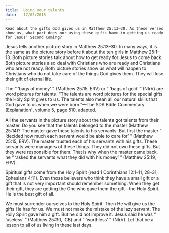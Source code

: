 ```yaml
---
title:  Using your talents
date:   17/05/2018
---
```


`Read about the gifts God gives us in Matthew 25:13–30. As these verses show us, what part does our using these gifts have in getting us ready for Jesus’ Second Coming?`

Jesus tells another picture story in Matthew 25:13–30. In many ways, it is the same as the picture story before it about the ten girls in Matthew 25:1–13. Both picture stories talk about how to get ready for Jesus to come back. Both picture stories also deal with Christians who are ready and Christians who are not ready. Both picture stories show us what will happen to Christians who do not take care of the things God gives them. They will lose their gift of eternal life.

The “ ‘bags of money’ ” (Matthew 25:15, ERV) or “ ‘bags of gold’ ” (NIrV) are word pictures for talents. “The talents are word pictures for the special gifts the Holy Spirit gives to us. The talents also mean all our natural skills that God gave to us when we were born.”—The SDA Bible Commentary [Explanation], volume 5, page 510, adapted. 

All the servants in the picture story about the talents got talents from their master. Do you see that the talents belonged to the master (Matthew 25:14)? The master gave these talents to his servants. But first the master “ ‘decided how much each servant would be able to care for’ ” (Matthew 25:15, ERV). The master trusted each of his servants with his gifts. These servants were managers of these things. They did not own these gifts. But they were responsible for them. That is why when the master came back, he “ ‘asked the servants what they did with his money’ ” (Matthew 25:19, ERV). 

Spiritual gifts come from the Holy Spirit (read 1 Corinthians 12:1–11, 28–31; Ephesians 4:11). Even those believers who think they have a small gift or a gift that is not very important should remember something. When they get their gift, they are getting the One who gave them the gift—the Holy Spirit. He is the best gift of all.

We must surrender ourselves to the Holy Spirit. Then He will give us the gifts He has for us. We must not make the mistake of the lazy servant. The Holy Spirit gave him a gift. But he did not improve it. Jesus said he was “ ‘useless’ ” (Matthew 25:30, ICB) and “ ‘worthless’ ” (NIrV). Let that be a lesson to all of us living in these last days.